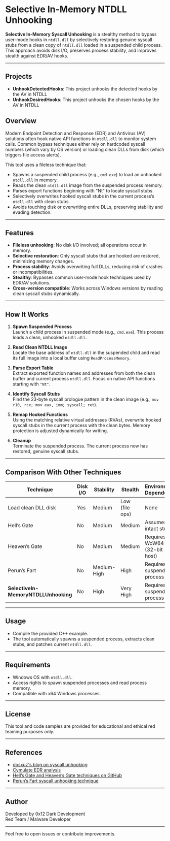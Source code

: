# Selective In-Memory NTDLL Unhooking

**Selective In-Memory Syscall Unhooking** is a stealthy method to bypass user-mode hooks in `ntdll.dll` by selectively restoring genuine syscall stubs from a clean copy of `ntdll.dll` loaded in a suspended child process. This approach avoids disk I/O, preserves process stability, and improves stealth against EDR/AV hooks.

---

## Projects
- **UnhookDetectedHooks**: This project unhooks the detected hooks by the AV in NTDLL
- **UnhookDesiredHooks**: This project unhooks the chosen hooks by the AV in NTDLL

## Overview

Modern Endpoint Detection and Response (EDR) and Antivirus (AV) solutions often hook native API functions in `ntdll.dll` to monitor system calls. Common bypass techniques either rely on hardcoded syscall numbers (which vary by OS version) or loading clean DLLs from disk (which triggers file access alerts).

This tool uses a fileless technique that:

- Spawns a suspended child process (e.g., `cmd.exe`) to load an unhooked `ntdll.dll` in memory.
- Reads the clean `ntdll.dll` image from the suspended process memory.
- Parses export functions beginning with "Nt" to locate syscall stubs.
- Selectively overwrites hooked syscall stubs in the current process’s `ntdll.dll` with clean stubs.
- Avoids touching disk or overwriting entire DLLs, preserving stability and evading detection.

---

## Features

- **Fileless unhooking**: No disk I/O involved; all operations occur in memory.
- **Selective restoration**: Only syscall stubs that are hooked are restored, minimizing memory changes.
- **Process stability**: Avoids overwriting full DLLs, reducing risk of crashes or incompatibilities.
- **Stealthy**: Bypasses common user-mode hook techniques used by EDR/AV solutions.
- **Cross-version compatible**: Works across Windows versions by reading clean syscall stubs dynamically.

---

## How It Works

1. **Spawn Suspended Process**  
   Launch a child process in suspended mode (e.g., `cmd.exe`). This process loads a clean, unhooked `ntdll.dll`.

2. **Read Clean NTDLL Image**  
   Locate the base address of `ntdll.dll` in the suspended child and read its full image into a local buffer using `ReadProcessMemory`.

3. **Parse Export Table**  
   Extract exported function names and addresses from both the clean buffer and current process `ntdll.dll`. Focus on native API functions starting with `"Nt"`.

4. **Identify Syscall Stubs**  
   Find the 23-byte syscall prologue pattern in the clean image (e.g., `mov r10, rcx; mov eax, imm; syscall; ret`).

5. **Remap Hooked Functions**  
   Using the matching relative virtual addresses (RVAs), overwrite hooked syscall stubs in the current process with the clean bytes. Memory protection is adjusted dynamically for writing.

6. **Cleanup**  
   Terminate the suspended process. The current process now has restored, genuine syscall stubs.

---

## Comparison With Other Techniques

| Technique          | Disk I/O | Stability     | Stealth       | Environment Dependency |
|--------------------|----------|---------------|---------------|-----------------------|
| Load clean DLL disk | Yes      | Medium        | Low (file ops) | None                  |
| Hell’s Gate        | No       | Medium        | Medium        | Assumes intact stubs   |
| Heaven’s Gate      | No       | Medium        | Medium        | Requires WoW64 (32-bit host) |
| Perun’s Fart       | No       | Medium-High   | High          | Requires suspended process |
| **SelectiveIn-MemoryNTDLLUnhooking** | No       | High          | Very High    | Requires suspended process |

---

## Usage

- Compile the provided C++ example.
- The tool automatically spawns a suspended process, extracts clean stubs, and patches current `ntdll.dll`.

---

## Requirements

- Windows OS with `ntdll.dll`.
- Access rights to spawn suspended processes and read process memory.
- Compatible with x64 Windows processes.

---

## License

This tool and code samples are provided for educational and ethical red teaming purposes only.

---

## References

- [dosxuz's blog on syscall unhooking](https://dosxuz.gitlab.io)
- [Cymulate EDR analysis](https://cymulate.com)
- [Hell’s Gate and Heaven’s Gate techniques on GitHub](https://github.com)
- [Perun’s Fart syscall unhooking technique](https://dosxuz.gitlab.io)

---

## Author

Developed by 0x12 Dark Development  
Red Team / Malware Developer

---

Feel free to open issues or contribute improvements.

